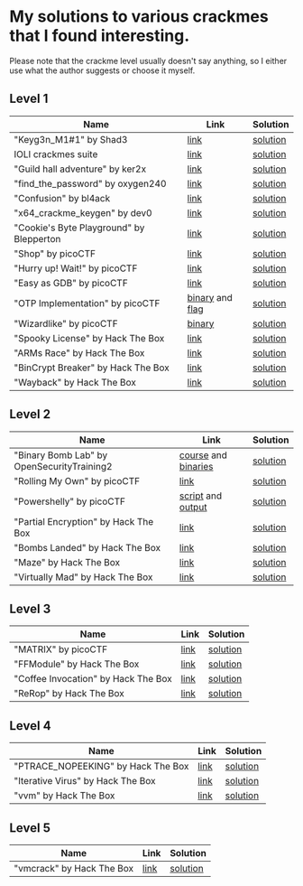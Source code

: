 # My solutions to various crackmes that I found interesting.

Please note that the crackme level usually doesn't say anything, so I either use what the author suggests or choose it myself.

## Level 1

|Name | Link | Solution|
|--|--|--| 
| "Keyg3n_M1#1" by Shad3 | [link](https://crackmes.one/crackme/5e66aea233c5d4439bb2dde8) | [solution](https://github.com/itwaseasy/crackmes-solutions/tree/master/crackmes.one/level1_Shad3_Keyg3n_M1_1) |
| IOLI crackmes suite | [link](https://github.com/radareorg/radare2-book/raw/master/src/crackmes/ioli/IOLI-crackme.tar.gz) | [solution](https://github.com/itwaseasy/crackmes-solutions/tree/master/IOLI_crackmes_suite) |
| "Guild hall adventure" by ker2x | [link](https://crackmes.one/user/ker2x) | [solution](https://github.com/itwaseasy/crackmes-solutions/tree/master/crackmes.one/level1_ker2x_guild_hall_adventure) |
| "find_the_password" by oxygen240 | [link](https://crackmes.one/crackme/5ab77f5c33c5d40ad448c678) | [solution](https://github.com/itwaseasy/crackmes-solutions/tree/master/crackmes.one/level1_oxygen240_find_the_password) |
| "Confusion" by bl4ack | [link](https://crackmes.one/crackme/61bbee6833c5d413767c9f20) | [solution](https://github.com/itwaseasy/crackmes-solutions/tree/master/crackmes.one/level1_bl4ack_Confusion) |
| "x64_crackme_keygen" by dev0 | [link](https://crackmes.one/crackme/61c8b23a33c5d413767ca0de) | [solution](https://github.com/itwaseasy/crackmes-solutions/tree/master/crackmes.one/level1_dev0_x64_crackme_keygen) |
| "Cookie's Byte Playground" by Blepperton | [link](https://crackmes.one/crackme/61d6402033c5d413767ca325) | [solution](https://github.com/itwaseasy/crackmes-solutions/tree/master/crackmes.one/level1_Blepperton_byte_playground) |
| "Shop" by picoCTF | [link](https://mercury.picoctf.net/static/db20ea321ce780e69e29fd4b60e60fe0/source) | [solution](https://github.com/itwaseasy/crackmes-solutions/tree/master/picoCTF/shop) |
| "Hurry up! Wait!" by picoCTF | [link](https://mercury.picoctf.net/static/7163c5d64bc60b4d079422da5c5e5053/svchost.exe) | [solution](https://github.com/itwaseasy/crackmes-solutions/tree/master/picoCTF/hurryUpWait) |
| "Easy as GDB" by picoCTF | [link](https://mercury.picoctf.net/static/02142a2292c67ace2fe4ef82280ac907/brute) | [solution](https://github.com/itwaseasy/crackmes-solutions/tree/master/picoCTF/easyAsGDB) |
| "OTP Implementation" by picoCTF | [binary](https://jupiter.challenges.picoctf.org/static/3cf0f72bb12b1fc6e96af00824beea49/otp) and [flag](https://jupiter.challenges.picoctf.org/static/3cf0f72bb12b1fc6e96af00824beea49/flag.txt) | [solution](https://github.com/itwaseasy/crackmes-solutions/tree/master/picoCTF/otpImplementation) |
| "Wizardlike" by picoCTF | [binary](https://artifacts.picoctf.net/c/207/game) | [solution](https://github.com/itwaseasy/crackmes-solutions/tree/master/picoCTF/wizardlike) |
| "Spooky License" by Hack The Box | [link](https://app.hackthebox.com/challenges/spooky-license) | [solution](https://github.com/itwaseasy/crackmes-solutions/tree/master/hackTheBox/spooky_license) |
| "ARMs Race" by Hack The Box | [link](https://app.hackthebox.com/challenges/ARMs%2520Race) | [solution](https://github.com/itwaseasy/crackmes-solutions/tree/master/hackTheBox/arms_race) |
| "BinCrypt Breaker" by Hack The Box | [link](https://app.hackthebox.com/challenges/BinCrypt%20Breaker) | [solution](https://github.com/itwaseasy/crackmes-solutions/tree/master/hackTheBox/bincrypt_breaker) |
| "Wayback" by Hack The Box | [link](https://app.hackthebox.com/challenges/Wayback) | [solution](https://github.com/itwaseasy/crackmes-solutions/tree/master/hackTheBox/wayback) |


## Level 2

|Name | Link | Solution|
|--|--|--| 
| "Binary Bomb Lab" by OpenSecurityTraining2 | [course](https://p.ost2.fyi/courses/course-v1:OpenSecurityTraining2+Arch1001_x86-64_Asm+2021_v1/about) and [binaries](https://gitlab.com/opensecuritytraining/arch1001_x86-64_asm_code_for_class/-/tree/master/binary_bomb_lab) | [solution](https://github.com/itwaseasy/crackmes-solutions/tree/master/ost2/arch1001_bomb_lab) |
| "Rolling My Own" by picoCTF | [link](https://mercury.picoctf.net/static/c4951a16150471875346d4a3cfddc703/remote) | [solution](https://github.com/itwaseasy/crackmes-solutions/tree/master/picoCTF/rollingMyOwn) |
| "Powershelly" by picoCTF | [script](https://mercury.picoctf.net/static/64180dd699923792daa2806cf90b1bcf/rev_PS.ps1) and [output](https://mercury.picoctf.net/static/64180dd699923792daa2806cf90b1bcf/output.txt) | [solution](https://github.com/itwaseasy/crackmes-solutions/tree/master/picoCTF/powershelly) |
| "Partial Encryption" by Hack The Box | [link](https://app.hackthebox.com/challenges/partial-encryption) | [solution](https://github.com/itwaseasy/crackmes-solutions/tree/master/hackTheBox/partial_encryption) |
| "Bombs Landed" by Hack The Box | [link](https://app.hackthebox.com/challenges/bombs-landed) | [solution](https://github.com/itwaseasy/crackmes-solutions/tree/master/hackTheBox/bombs_landed) |
| "Maze" by Hack The Box | [link](https://app.hackthebox.com/challenges/Maze) | [solution](https://github.com/itwaseasy/crackmes-solutions/tree/master/hackTheBox/maze) |
| "Virtually Mad" by Hack The Box | [link](https://app.hackthebox.com/challenges/Virtually%2520Mad) | [solution](https://github.com/itwaseasy/crackmes-solutions/tree/master/hackTheBox/virtually_mad) |


## Level 3

|Name | Link | Solution|
|--|--|--| 
| "MATRIX" by picoCTF | [link](https://artifacts.picoctf.net/picoMini+by+redpwn/Reverse+Engineering/matrix/matrix) | [solution](https://github.com/itwaseasy/crackmes-solutions/tree/master/picoCTF/matrix) |
| "FFModule" by Hack The Box | [link](https://app.hackthebox.com/challenges/FFModule) | [solution](https://github.com/itwaseasy/crackmes-solutions/tree/master/hackTheBox/ffmodule) |
| "Coffee Invocation" by Hack The Box | [link](https://app.hackthebox.com/challenges/Coffee%2520Invocation) | [solution](https://github.com/itwaseasy/crackmes-solutions/tree/master/hackTheBox/coffee_invocation) |
| "ReRop" by Hack The Box | [link](https://app.hackthebox.com/challenges/ReRop) | [solution](https://github.com/itwaseasy/crackmes-solutions/tree/master/hackTheBox/rerop) |

## Level 4

|Name | Link | Solution|
|--|--|--| 
| "PTRACE_NOPEEKING" by Hack The Box | [link](https://app.hackthebox.com/challenges/PTRACE_NOPEEKING) | [solution](https://github.com/itwaseasy/crackmes-solutions/tree/master/hackTheBox/ptrace_nopeeking) |
| "Iterative Virus" by Hack The Box | [link](https://app.hackthebox.com/challenges/Iterative%2520Virus) | [solution](https://github.com/itwaseasy/crackmes-solutions/tree/master/hackTheBox/iterative_virus) |
| "vvm" by Hack The Box | [link](https://app.hackthebox.com/challenges/vvm) | [solution](https://github.com/itwaseasy/crackmes-solutions/tree/master/hackTheBox/vvm) |

## Level 5

|Name | Link | Solution|
|--|--|--| 
| "vmcrack" by Hack The Box | [link](https://app.hackthebox.com/challenges/vmcrack) | [solution](https://github.com/itwaseasy/crackmes-solutions/tree/master/hackTheBox/vmcrack) |
